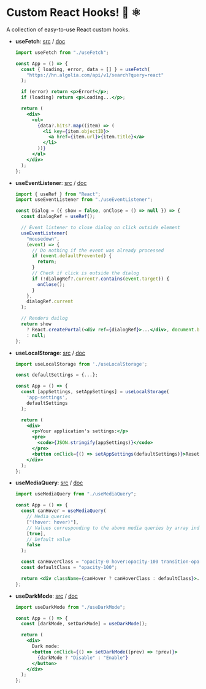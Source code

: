 # Custom React Hooks! 🎣 ⚛

A collection of easy-to-use React custom hooks.

- **useFetch**:
  [src](https://github.com/AlterClassIO/react-custom-hooks/blob/master/src/useFetch.js)
  /
  [doc](https://github.com/AlterClassIO/react-custom-hooks/blob/master/docs/useFetch.md)

  ```jsx
  import useFetch from "./useFetch";

  const App = () => {
    const { loading, error, data = [] } = useFetch(
      "https://hn.algolia.com/api/v1/search?query=react"
    );

    if (error) return <p>Error!</p>;
    if (loading) return <p>Loading...</p>;

    return (
      <div>
        <ul>
          {data?.hits?.map((item) => (
            <li key={item.objectID}>
              <a href={item.url}>{item.title}</a>
            </li>
          ))}
        </ul>
      </div>
    );
  };
  ```

- **useEventListener**:
  [src](https://github.com/AlterClassIO/react-custom-hooks/blob/master/src/useEventListener.js)
  /
  [doc](https://github.com/AlterClassIO/react-custom-hooks/blob/master/docs/useEventListener.md)

  ```jsx
  import { useRef } from "React";
  import useEventListener from "./useEventListener";

  const Dialog = ({ show = false, onClose = () => null }) => {
    const dialogRef = useRef();

    // Event listener to close dialog on click outside element
    useEventListener(
      "mousedown",
      (event) => {
        // Do nothing if the event was already processed
        if (event.defaultPrevented) {
          return;
        }
        // Check if click is outside the dialog
        if (!dialogRef?.current?.contains(event.target)) {
          onClose();
        }
      },
      dialogRef.current
    );

    // Renders dailog
    return show
      ? React.createPortal(<div ref={dialogRef}>...</div>, document.body)
      : null;
  };
  ```

- **useLocalStorage**:
  [src](https://github.com/AlterClassIO/react-custom-hooks/blob/master/src/useLocalStorage.js)
  /
  [doc](https://github.com/AlterClassIO/react-custom-hooks/blob/master/docs/useLocalStorage.md)

  ```jsx
  import useLocalStorage from './useLocalStorage';

  const defaultSettings = {...};

  const App = () => {
    const [appSettings, setAppSettings] = useLocalStorage(
      'app-settings',
      defaultSettings
    );

    return (
      <div>
        <p>Your application's settings:</p>
        <pre>
          <code>{JSON.stringify(appSettings)}</code>
        </pre>
        <button onClick={() => setAppSettings(defaultSettings)}>Reset settings</button>
      </div>
    );
  };
  ```

- **useMediaQuery**:
  [src](https://github.com/AlterClassIO/react-custom-hooks/blob/master/src/useMediaQuery.js)
  /
  [doc](https://github.com/AlterClassIO/react-custom-hooks/blob/master/docs/useMediaQuery.md)

  ```jsx
  import useMediaQuery from "./useMediaQuery";

  const App = () => {
    const canHover = useMediaQuery(
      // Media queries
      ["(hover: hover)"],
      // Values corresponding to the above media queries by array index
      [true],
      // Default value
      false
    );

    const canHoverClass = "opacity-0 hover:opacity-100 transition-opacity";
    const defaultClass = "opacity-100";

    return <div className={canHover ? canHoverClass : defaultClass}>...</div>;
  };
  ```

- **useDarkMode**:
  [src](https://github.com/AlterClassIO/react-custom-hooks/blob/master/src/useDarkMode.js)
  /
  [doc](https://github.com/AlterClassIO/react-custom-hooks/blob/master/docs/useDarkMode.md)

  ```jsx
  import useDarkMode from "./useDarkMode";

  const App = () => {
    const [darkMode, setDarkMode] = useDarkMode();

    return (
      <div>
        Dark mode:
        <button onClick={() => setDarkMode((prev) => !prev)}>
          {darkMode ? "Disable" : "Enable"}
        </button>
      </div>
    );
  };
  ```

